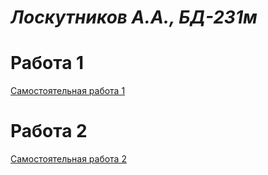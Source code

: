 # _Лоскутников А.А., БД-231м_

# Работа 1
[Самостоятельная работа 1](Самостоятельная_работа_1.ipynb)
# Работа 2
[Самостоятельная работа 2](Самостоятельная%20работа%202.ipynb)
